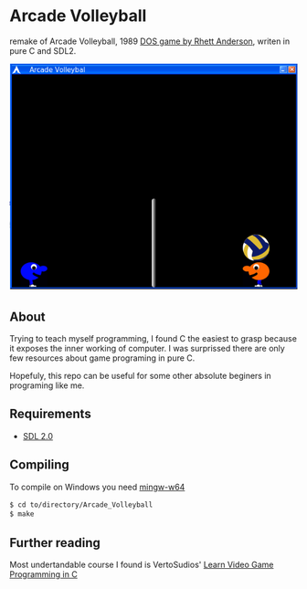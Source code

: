 # Arcade Volleyball
remake of Arcade Volleyball, 1989 [DOS game by Rhett Anderson](https://en.wikipedia.org/wiki/Arcade_Volleyball), writen in pure C and SDL2.

![printscreen of game](assets/print_screen.png)

## About
Trying to teach myself programming, I found C the easiest to grasp because it exposes the inner working of computer. I was surprissed there are only few resources about game programing in pure C.

Hopefuly, this repo can be useful for some other absolute beginers in programing like me.

## Requirements

- [SDL 2.0](https://www.libsdl.org/download-2.0.php)

## Compiling

To compile on Windows you need [mingw-w64](http://mingw-w64.org/doku.php/download)

```bash
$ cd to/directory/Arcade_Volleyball
$ make
```

## Further reading

Most undertandable course I found is VertoSudios' [Learn Video Game Programming in C](https://youtu.be/JPAyj85tJ5E)
